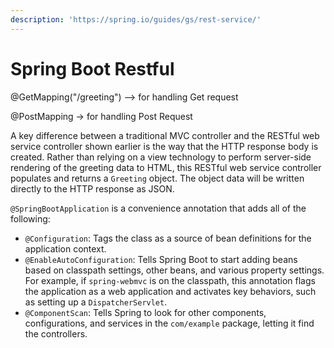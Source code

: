 ```yaml
---
description: 'https://spring.io/guides/gs/rest-service/'
---
```


# Spring Boot Restful



@GetMapping\("/greeting"\) --&gt; for handling Get request

@PostMapping -&gt; for handling Post Request



A key difference between a traditional MVC controller and the RESTful web service controller shown earlier is the way that the HTTP response body is created. Rather than relying on a view technology to perform server-side rendering of the greeting data to HTML, this RESTful web service controller populates and returns a `Greeting` object. The object data will be written directly to the HTTP response as JSON.





`@SpringBootApplication` is a convenience annotation that adds all of the following:

* `@Configuration`: Tags the class as a source of bean definitions for the application context.
* `@EnableAutoConfiguration`: Tells Spring Boot to start adding beans based on classpath settings, other beans, and various property settings. For example, if `spring-webmvc` is on the classpath, this annotation flags the application as a web application and activates key behaviors, such as setting up a `DispatcherServlet`.
* `@ComponentScan`: Tells Spring to look for other components, configurations, and services in the `com/example` package, letting it find the controllers.

